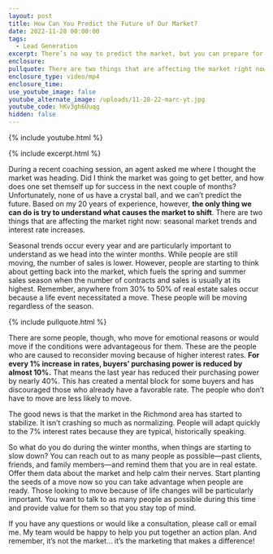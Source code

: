 ```yaml
---
layout: post
title: How Can You Predict the Future of Our Market?
date: 2022-11-28 00:00:00
tags:
  - Lead Generation
excerpt: There’s no way to predict the market, but you can prepare for it.
enclosure:
pullquote: There are two things that are affecting the market right now.
enclosure_type: video/mp4
enclosure_time:
use_youtube_image: false
youtube_alternate_image: /uploads/11-28-22-marc-yt.jpg
youtube_code: hKv3gh6Uuqg
hidden: false
---
```

{% include youtube.html %}

{% include excerpt.html %}

During a recent coaching session, an agent asked me where I thought the market was heading. Did I think the market was going to get better, and how does one set themself up for success in the next couple of months? Unfortunately, none of us have a crystal ball, and we can’t predict the future. Based on my 20 years of experience, however, **the only thing we can do is try to understand what causes the market to shift**. There are two things that are affecting the market right now: seasonal market trends and interest rate increases.

Seasonal trends occur every year and are particularly important to understand as we head into the winter months. While people are still moving, the number of sales is lower. However, people are starting to think about getting back into the market, which fuels the spring and summer sales season when the number of contracts and sales is usually at its highest. Remember, anywhere from 30% to 50% of real estate sales occur because a life event necessitated a move. These people will be moving regardless of the season.

{% include pullquote.html %}

There are some people, though, who move for emotional reasons or would move if the conditions were advantageous for them. These are the people who are caused to reconsider moving because of higher interest rates. **For every 1% increase in rates, buyers’ purchasing power is reduced by almost 10%.** That means the last year has reduced their purchasing power by nearly 40%. This has created a mental block for some buyers and has discouraged those who already have a favorable rate. The people who don’t have to move are less likely to move.&nbsp;

The good news is that the market in the Richmond area has started to stabilize. It isn’t crashing so much as normalizing. People will adapt quickly to the 7% interest rates because they are typical, historically speaking.&nbsp;

So what do you do during the winter months, when things are starting to slow down? You can reach out to as many people as possible—past clients, friends, and family members—and remind them that you are in real estate. Offer them data about the market and help calm their nerves. Start planting the seeds of a move now so you can take advantage when people are ready. Those looking to move because of life changes will be particularly important. You want to talk to as many people as possible during this time and provide value for them so that you stay top of mind.&nbsp;

If you have any questions or would like a consultation, please call or email me. My team would be happy to help you put together an action plan. And remember, it’s not the market… it’s the marketing that makes a difference\!